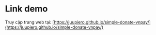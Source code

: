 # Link demo

Truy cập trang web tại: [https://juupiero.github.io/simple-donate-vnpay/](https://juupiero.github.io/simple-donate-vnpay/)